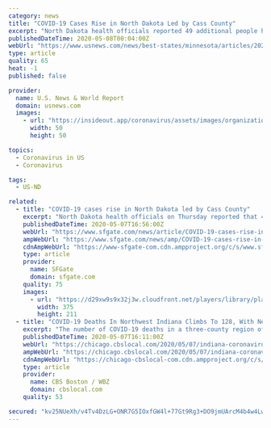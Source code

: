 ```yaml
---
category: news
title: "COVID-19 Cases Rise in North Dakota Led by Cass County"
excerpt: "North Dakota health officials reported 49 additional people have tested positive for the coronavirus, with nearly half coming from the state’s most populous county."
publishedDateTime: 2020-05-08T00:04:00Z
webUrl: "https://www.usnews.com/news/best-states/minnesota/articles/2020-05-07/fargo-leaders-look-to-test-their-way-out-of-virus-surge"
type: article
quality: 65
heat: -1
published: false

provider:
  name: U.S. News & World Report
  domain: usnews.com
  images:
    - url: "https://insideout.app/coronavirus/assets/images/organizations/usnews.com-50x50.jpg"
      width: 50
      height: 50

topics:
  - Coronavirus in US
  - Coronavirus

tags:
  - US-ND

related:
  - title: "COVID-19 cases rise in North Dakota led by Cass County"
    excerpt: "North Dakota health officials on Thursday reported that 49 additional people have tested positive for the coronavirus, with nearly half coming from the state's most populous county. Health officials said 1,"
    publishedDateTime: 2020-05-07T16:56:00Z
    webUrl: "https://www.sfgate.com/news/article/COVID-19-cases-rise-in-North-Dakota-led-by-Cass-15253996.php"
    ampWebUrl: "https://www.sfgate.com/news/amp/COVID-19-cases-rise-in-North-Dakota-led-by-Cass-15253996.php"
    cdnAmpWebUrl: "https://www-sfgate-com.cdn.ampproject.org/c/s/www.sfgate.com/news/amp/COVID-19-cases-rise-in-North-Dakota-led-by-Cass-15253996.php"
    type: article
    provider:
      name: SFGate
      domain: sfgate.com
    quality: 75
    images:
      - url: "https://d29xw9s9x32j3w.cloudfront.net/players/library/placeholder.png"
        width: 375
        height: 211
  - title: "COVID-19 Deaths In Northwest Indiana Climbs To 128, With Nearly 2,900 Cases"
    excerpt: "The number of COVID-19 deaths in a three-county region of Northwest Indiana now stands at 128, with a total of 2,885 people infected with the novel coronavirus, state health officials reported on Thursday."
    publishedDateTime: 2020-05-07T16:11:00Z
    webUrl: "https://chicago.cbslocal.com/2020/05/07/indiana-coronavirus-deaths-cases-2/"
    ampWebUrl: "https://chicago.cbslocal.com/2020/05/07/indiana-coronavirus-deaths-cases-2/amp/"
    cdnAmpWebUrl: "https://chicago-cbslocal-com.cdn.ampproject.org/c/s/chicago.cbslocal.com/2020/05/07/indiana-coronavirus-deaths-cases-2/amp/"
    type: article
    provider:
      name: CBS Boston / WBZ
      domain: cbslocal.com
    quality: 53

secured: "kv25NUeXh/v4Tv4DzLG+ONR7G5IOxfGW4l+77Gt9Rg3+DO9jmUArcM4b4w4LwLTSIN+014+KXpyjoGHk2Vj0KnD6kucVcs3n6ikTkNTvVXfT6qvnXopLSFllOjJoY1o8KHR4bQx6t5M8xx44OZM6symCI/MDa9sgpfXODRsa0aZuwe/GgKxcs9OjACTY7pHPLzfPvKjHKWZSJxS63gqk2kWlE1fdgAPeLIhXP1aCNnEggaEofuK9bqZf9PgXoEBezqCRnadOTbBaPk5cabXBNk3882b145sKwETmHceUsfUbjXpKf9vEkjY52ynwE9S2;Yvg7051Vyjg/SgsLRaCfVw=="
---
```


